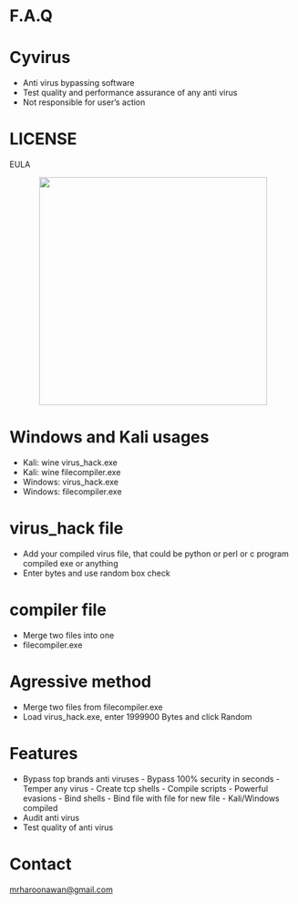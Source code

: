 # F.A.Q

# Cyvirus
- Anti virus bypassing software
- Test quality and performance assurance of any anti virus
- Not responsible for user’s action

# LICENSE
EULA


<div align="center">
    <img src="http://oi65.tinypic.com/am3aza.jpg" width="400px"</img> 
</div>

# Windows and Kali usages
- Kali: wine virus_hack.exe
- Kali: wine filecompiler.exe
- Windows: virus_hack.exe
- Windows: filecompiler.exe

# virus_hack file
- Add your compiled virus file, that could be python or perl or c program compiled exe or anything
- Enter bytes and use random box check

# compiler file
- Merge two files into one 
- filecompiler.exe <cleanprogram> <virus> <new output name>

 # Agressive method
 - Merge two files from filecompiler.exe <cleanprogram> <virus> <new output name>
 - Load virus_hack.exe, enter 1999900 Bytes and click Random
 
# Features
- Bypass top brands anti viruses
‪- Bypass 100% security in seconds‬
‪- Temper any virus‬
‪- Create tcp shells‬
‪- Compile scripts‬
‪- Powerful evasions‬
‪- Bind shells‬
‪- Bind file with file for new file‬
‪- Kali/Windows compiled
- Audit anti virus
- Test quality of anti virus


# Contact
mrharoonawan@gmail.com
